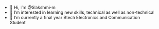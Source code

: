 - 👋 Hi, I’m @Slakshmi-m
- 👀 I’m interested in learning new skills, technical as well as non-technical
- 🌱 I’m currently a final year Btech Electronics and Communication Student


<!---
Slakshmi-m/Slakshmi-m is a ✨ special ✨ repository because its `README.md` (this file) appears on your GitHub profile.
You can click the Preview link to take a look at your changes.
--->
